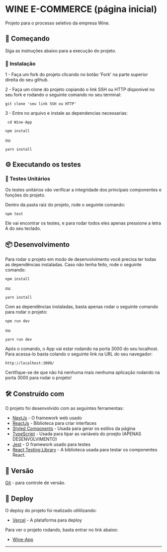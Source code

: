 # WINE E-COMMERCE (página inicial)

Projeto para o processo seletivo da empresa Wine.

## 🚀 Começando

Siga as instruções abaixo para a execução do projeto.

### 🔧 Instalação

1 -
  Faça um fork do projeto clicando no botão 'Fork' na parte superior direita do seu github.

2 -
   Faça um clone do projeto copiando o link SSH ou HTTP disponivel no seu fork e rodando o seguinte comando no seu terminal:
   ```
   git clone 'seu link SSH ou HTTP'
   ```
3 -
  Entre no arquivo e instale as dependencias necessarias:
  ```
   cd Wine-App
  ```
   ```
   npm install
  ```
  ou
   ```
   yarn install
  ```

## ⚙️ Executando os testes


### 🔩 Testes Unitários

Os testes unitários vão verificar a integridade dos principais componentes e funções do projeto.

Dentro da pasta raiz do projeto, rode o seguinte comando:
```
npm test
```
Ele vai encontrar os testes, e para rodar todos eles apenas pressione a letra A do seu teclado.

## 📦 Desenvolvimento

Para rodar o projeto em modo de desenvolvimento você precisa ter todas as dependências instaladas.
Caso não tenha feito, rode o seguinte comando:

```
npm install
```
ou
```
yarn install
```
Com as dependências instaladas, basta apenas rodar o seguinte comando para rodar o projeto:
```
npm run dev
```
ou 
```
yarn run dev
```
Após o comando, o App vai estar rodando na porta 3000 do seu localhost.
Para acessa-lo basta colando o seguinte link na URL do seu navegador:
```
http://localhost:3000/
```
Certifique-se de que não há nenhuma mais nenhuma aplicação rodando na porta 3000 para rodar o projeto!
## 🛠️ Construído com

O projeto foi desenvolvido com as seguintes ferramentas:

* [NextJs](https://nextjs.org/) - O framework web usado
* [ReactJs](https://reactjs.org/) - Biblioteca para criar interfaces
* [Styled Components](https://styled-components.com/) - Usada para gerar os estilos da página
* [TypeScript](https://www.typescriptlang.org/) - Usada para tipar as variáveis do proejto (APENAS DESENVOLVIMENTO)
* [Jest](https://jestjs.io/) - O framework usado para testes
* [React Testing Library](https://testing-library.com/docs/react-testing-library/intro/) - A biblioteca usada para testar os componentes React.

## 📌 Versão

[Git](https://git-scm.com/) - para controle de versão.

## 🚀 Deploy
O deploy do projeto foi realizado utililizando:
* [Vercel](https://vercel.com/) - A plataforma para deploy

Para ver o projeto rodando, basta entrar no link abaixo:
 * [Wine-App](https://wine-processo-seletivo.vercel.app/)

---
  
